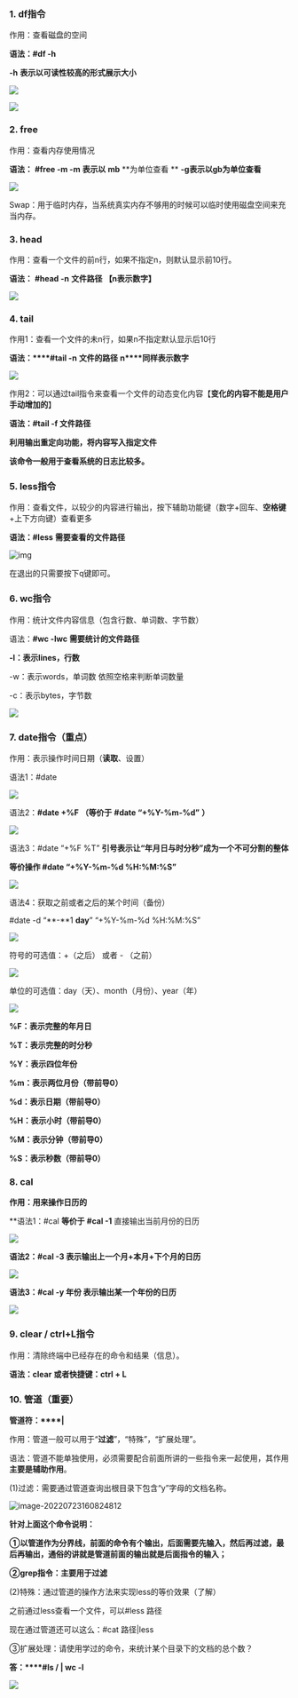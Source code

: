 ### 1. df指令

作用：查看磁盘的空间

**语法：#df -h**   

**-h**   **表示以可读性较高的形式展示大小**

![](assets/clip_image001-16585527802821.png)



![](assets/clip_image002.png)

###  2. free

作用：查看内存使用情况

**语法：**  **#free -m  -m** **表示以** **mb** **为单位查看 ** **-g表示以gb为单位查看**

![](assets/clip_image003.png)

Swap：用于临时内存，当系统真实内存不够用的时候可以临时使用磁盘空间来充当内存。

### 3. head

作用：查看一个文件的前n行，如果不指定n，则默认显示前10行。

**语法：** **#head -n** **文件路径**  **【n表示数字】**

![](assets/clip_image001-16585626634131-16585626657352.png)

### 4. tail

作用1：查看一个文件的未n行，如果n不指定默认显示后10行

**语法：****#tail -n** **文件的路径**   **n****同样表示数字**

![](assets/clip_image007.png)

作用2：可以通过tail指令来查看一个文件的动态变化内容【**变化的内容不能是用户手动增加的**】

**语法：#tail -f 文件路径**

**利用输出重定向功能，将内容写入指定文件**

**该命令一般用于查看系统的日志比较多。**

### 5. less指令

作用：查看文件，以较少的内容进行输出，按下辅助功能键（数字+回车、**空格键**+上下方向键）查看更多

**语法：#less** **需要查看的文件路径**

![img](assets/clip_image008.png)

在退出的只需要按下q键即可。

### 6. wc指令

作用：统计文件内容信息（包含行数、单词数、字节数）

语法：**#wc -lwc** **需要统计的文件路径**

**-l：表示lines，行数**

-w：表示words，单词数  依照空格来判断单词数量

-c：表示bytes，字节数

![](assets/image-20220723160618017-16585635793561.png)

### 7. date指令（重点）

作用：表示操作时间日期（**读取**、设置）

语法1：#date   

![](assets/clip_image010.png)

语法2：**#date +%F**  **（等价于** **#date “+%Y-%m-%d”** **）** 

![](assets/clip_image011.png)

语法3：#date  “+%F %T”  **引号表示让“年月日与时分秒”成为一个不可分割的整体**

**等价操作 #date “+%Y-%m-%d %H:%M:%S”**

![](assets/clip_image012.png)

语法4：获取之前或者之后的某个时间（备份）

\#date -d “**-**1 **day**”   “+%Y-%m-%d %H:%M:%S”

![](assets/clip_image013.png)

符号的可选值：+（之后） 或者 - （之前）

![](assets/clip_image014.png)

单位的可选值：day（天）、month（月份）、year（年）

![](assets/clip_image015.png)

**%F：表示完整的年月日**

**%T：表示完整的时分秒**

**%Y：表示四位年份**

**%m：表示两位月份（带前导0）**

**%d：表示日期（带前导0）**

**%H：表示小时（带前导0）**

**%M：表示分钟（带前导0）**

**%S：表示秒数（带前导0）**

### 8. cal

**作用：用来操作日历的**

**语法1：#cal  **等价于** **#cal -1**     直接输出当前月份的日历

![](assets/clip_image001-16585628394113-16585628409334.png)

**语法2：#cal -3      表示输出上一个月+本月+下个月的日历**

![](assets/clip_image001-16585628579715-16585628593406.png)

**语法3：#cal -y 年份      表示输出某一个年份的日历**

![](assets/clip_image001-16585628710927-16585628724428.png)

### 9. clear / ctrl+L指令

作用：清除终端中已经存在的命令和结果（信息）。

**语法：clear**    **或者快捷键：ctrl + L**

### 10. 管道（重要）

**管道符：****|**

作用：管道一般可以用于“**过滤**”，“特殊”，“扩展处理”。

语法：管道不能单独使用，必须需要配合前面所讲的一些指令来一起使用，其作用**主要是辅助作用**。

(1)过滤：需要通过管道查询出根目录下包含“y”字母的文档名称。

![image-20220723160824812](assets/image-20220723160824812-16585637060422.png)

**针对上面这个命令说明：**

**①以管道作为分界线，前面的命令有个输出，后面需要先输入，然后再过滤，最后再输出，通俗的讲就是管道前面的输出就是后面指令的输入；**

**②grep指令：主要用于过滤**

(2)特殊：通过管道的操作方法来实现less的等价效果（了解）

之前通过less查看一个文件，可以#less 路径

现在通过管道还可以这么：#cat 路径|less

③扩展处理：请使用学过的命令，来统计某个目录下的文档的总个数？

**答：****#ls / | wc -l**

![](assets/image-20220723160947064-16585637883153.png)
